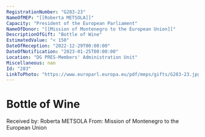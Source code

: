 ```yaml
---
RegistrationNumber: "G283-23"
NameOfMEP: "[[Roberta METSOLA]]"
Capacity: "President of the European Parliament"
NameOfDonor: "[[Mission of Montenegro to the European Union]]"
DescriptionOfGift: "Bottle of Wine"
EstimatedValue: "< 150"
DateOfReception: "2022-12-29T00:00:00"
DateOfNotification: "2023-01-25T00:00:00"
Location: "DG PRES-Members' Administration Unit"
Miscellaneous: nan
Id: "283"
LinkToPhoto: "https://www.europarl.europa.eu/pdf/meps/gifts/G283-23.jpg#"
---
```


# Bottle of Wine

Received by: Roberta METSOLA
From: Mission of Montenegro to the European Union
